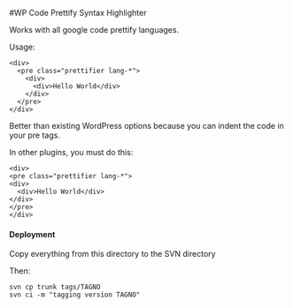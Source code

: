 #WP Code Prettify Syntax Highlighter

Works with all google code prettify languages.

Usage:

```
<div>
  <pre class="prettifier lang-*">
    <div>
      <div>Hello World</div>
    </div>
  </pre>
</div>
```

Better than existing WordPress options because you can indent the code in your pre tags.

In other plugins, you must do this:

```
<div>
<pre class="prettifier lang-*">
<div>
  <div>Hello World</div>
</div>
</pre>
</div>
```

#### Deployment

Copy everything from this directory to the SVN directory

Then:

```
svn cp trunk tags/TAGNO
svn ci -m "tagging version TAGNO"
```
